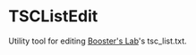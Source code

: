 # TSCListEdit
Utility tool for editing [Booster's Lab](https://github.com/taedixon/boosters-lab)'s tsc_list.txt.
